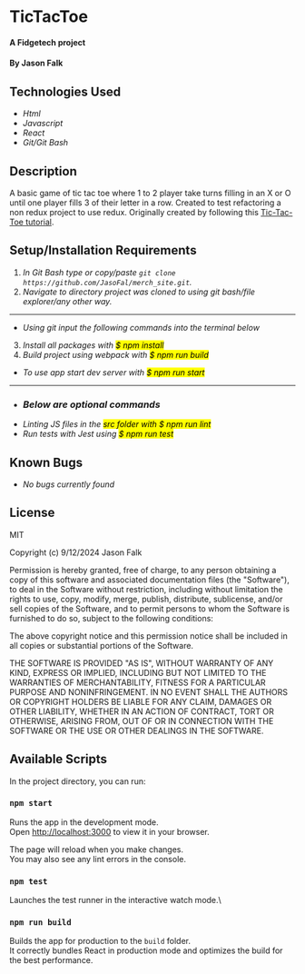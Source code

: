 # TicTacToe

#### A Fidgetech project

#### By Jason Falk

## Technologies Used

* _Html_
* _Javascript_
* _React_
* _Git/Git Bash_

## Description

A basic game of tic tac toe where 1 to 2 player take turns filling in an X or O until one player fills 3 of their letter in a row. Created to test refactoring a non redux project to use redux. Originally created by following this [Tic-Tac-Toe tutorial](https://react.dev/learn/tutorial-tic-tac-toe#). 

## Setup/Installation Requirements

1. _In Git Bash type or copy/paste `git clone https://github.com/JasoFal/merch_site.git`._
2. _Navigate to directory project was cloned to using git bash/file explorer/any other way._
-----
* _Using git input the following commands into the terminal below_
3. _Install all packages with <mark>$ npm install<mark>_
4. _Build project using webpack with <mark>$ npm run build<mark>_
* _To use app start dev server with <mark>$ npm run start<mark>_
----------
* ### _Below are optional commands_
* _Linting JS files in the <mark>src<mark> folder with <mark>$ npm run lint<mark>_
* _Run tests with Jest using <mark>$ npm run test<mark>_

## Known Bugs

* _No bugs currently found_

## License

MIT

Copyright (c) 9/12/2024 Jason Falk

Permission is hereby granted, free of charge, to any person obtaining a copy
of this software and associated documentation files (the "Software"), to deal
in the Software without restriction, including without limitation the rights
to use, copy, modify, merge, publish, distribute, sublicense, and/or sell
copies of the Software, and to permit persons to whom the Software is
furnished to do so, subject to the following conditions:

The above copyright notice and this permission notice shall be included in all
copies or substantial portions of the Software.

THE SOFTWARE IS PROVIDED "AS IS", WITHOUT WARRANTY OF ANY KIND, EXPRESS OR
IMPLIED, INCLUDING BUT NOT LIMITED TO THE WARRANTIES OF MERCHANTABILITY,
FITNESS FOR A PARTICULAR PURPOSE AND NONINFRINGEMENT. IN NO EVENT SHALL THE
AUTHORS OR COPYRIGHT HOLDERS BE LIABLE FOR ANY CLAIM, DAMAGES OR OTHER
LIABILITY, WHETHER IN AN ACTION OF CONTRACT, TORT OR OTHERWISE, ARISING FROM,
OUT OF OR IN CONNECTION WITH THE SOFTWARE OR THE USE OR OTHER DEALINGS IN THE
SOFTWARE.


## Available Scripts

In the project directory, you can run:

### `npm start`

Runs the app in the development mode.\
Open [http://localhost:3000](http://localhost:3000) to view it in your browser.

The page will reload when you make changes.\
You may also see any lint errors in the console.

### `npm test`

Launches the test runner in the interactive watch mode.\

### `npm run build`

Builds the app for production to the `build` folder.\
It correctly bundles React in production mode and optimizes the build for the best performance.